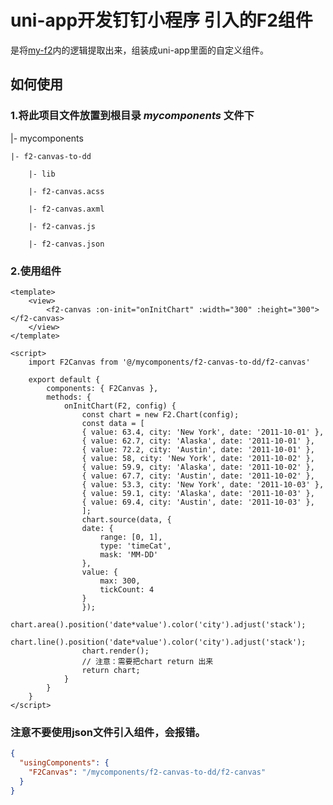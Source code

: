 # uni-app开发钉钉小程序 引入的F2组件

是将[my-f2](https://github.com/antvis/my-f2)内的逻辑提取出来，组装成uni-app里面的自定义组件。

## 如何使用

### 1.将此项目文件放置到根目录 *mycomponents* 文件下

|- mycomponents

    |- f2-canvas-to-dd

        |- lib

        |- f2-canvas.acss

        |- f2-canvas.axml

        |- f2-canvas.js
        
        |- f2-canvas.json

### 2.使用组件

```vue
<template>
    <view>
        <f2-canvas :on-init="onInitChart" :width="300" :height="300"></f2-canvas>
    </view>
</template>

<script>
    import F2Canvas from '@/mycomponents/f2-canvas-to-dd/f2-canvas'

    export default {
        components: { F2Canvas },
        methods: {  
            onInitChart(F2, config) {
                const chart = new F2.Chart(config);
                const data = [
                { value: 63.4, city: 'New York', date: '2011-10-01' },
                { value: 62.7, city: 'Alaska', date: '2011-10-01' },
                { value: 72.2, city: 'Austin', date: '2011-10-01' },
                { value: 58, city: 'New York', date: '2011-10-02' },
                { value: 59.9, city: 'Alaska', date: '2011-10-02' },
                { value: 67.7, city: 'Austin', date: '2011-10-02' },
                { value: 53.3, city: 'New York', date: '2011-10-03' },
                { value: 59.1, city: 'Alaska', date: '2011-10-03' },
                { value: 69.4, city: 'Austin', date: '2011-10-03' },
                ];
                chart.source(data, {
                date: {
                    range: [0, 1],
                    type: 'timeCat',
                    mask: 'MM-DD'
                },
                value: {
                    max: 300,
                    tickCount: 4
                }
                });
                chart.area().position('date*value').color('city').adjust('stack');
                chart.line().position('date*value').color('city').adjust('stack');
                chart.render();
                // 注意：需要把chart return 出来
                return chart;
            }
        }
    }
</script>
```

### 注意不要使用json文件引入组件，会报错。

```json
{
  "usingComponents": {
    "F2Canvas": "/mycomponents/f2-canvas-to-dd/f2-canvas"
  }
}
```